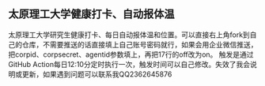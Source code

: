 ## 太原理工大学健康打卡、自动报体温
太原理工大学研究生健康打卡、每日自动报体温和位置。可以直接右上角fork到自己的仓库，不需要推送的话直接填上自己账号密码就行，如果会用企业微信推送，把corpid、corpsecret、agentid参数填上，再把17行的off改为on。
触发是通过GitHub Action每日12:10分定时执行一次，触发时间可以自己修改。失效了我会说明或更新，如果遇到问题可以联系我QQ2362645876
